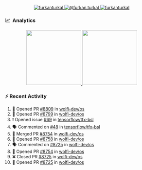 <p align="center">
  <a href="https://linkedin.com/in/furkanturkal" target="blank">
    <img src="https://img.shields.io/badge/linkedin-%230077B5.svg?&style=for-the-badge&logo=linkedin&logoColor=white" alt="furkanturkal" />
  </a>
  <a href="https://medium.com/@furkan.turkal" target="blank">
    <img src="https://img.shields.io/badge/medium-%2312100E.svg?&style=for-the-badge&logo=medium&logoColor=white" alt="@furkan.turkal" />
  </a>
  <a href="https://twitter.com/furkanturkaI" target="blank">
    <img src="https://img.shields.io/badge/Twitter-1DA1F2?style=for-the-badge&logo=twitter&logoColor=white" alt="furkanturkaI" />
  </a>
</p>

### 📈 &nbsp;Analytics

<p align="center">
  <a href="https://coderstats.net/github/#Dentrax">
    <img height="180em" src="https://github-readme-stats-eight-theta.vercel.app/api?username=Dentrax&show_icons=true&theme=algolia&include_all_commits=true&count_private=true&line_height=26"/>
    <img height="180em" src="https://github-readme-stats-eight-theta.vercel.app/api/top-langs/?username=Dentrax&layout=compact&langs_count=8&theme=algolia&line_height=26"/>
  </a>
</p>

### :zap: Recent Activity

<!--START_SECTION:activity-->
1. 💪 Opened PR [#8809](https://github.com/wolfi-dev/os/pull/8809) in [wolfi-dev/os](https://github.com/wolfi-dev/os)
2. 💪 Opened PR [#8799](https://github.com/wolfi-dev/os/pull/8799) in [wolfi-dev/os](https://github.com/wolfi-dev/os)
3. ❗ Opened issue [#69](https://github.com/tensorflow/tfx-bsl/issues/69) in [tensorflow/tfx-bsl](https://github.com/tensorflow/tfx-bsl)
4. 🗣 Commented on [#48](https://github.com/tensorflow/tfx-bsl/issues/48#issuecomment-1817086086) in [tensorflow/tfx-bsl](https://github.com/tensorflow/tfx-bsl)
5. 🎉 Merged PR [#8754](https://github.com/wolfi-dev/os/pull/8754) in [wolfi-dev/os](https://github.com/wolfi-dev/os)
6. 💪 Opened PR [#8758](https://github.com/wolfi-dev/os/pull/8758) in [wolfi-dev/os](https://github.com/wolfi-dev/os)
7. 🗣 Commented on [#8725](https://github.com/wolfi-dev/os/pull/8725#issuecomment-1815846888) in [wolfi-dev/os](https://github.com/wolfi-dev/os)
8. 💪 Opened PR [#8754](https://github.com/wolfi-dev/os/pull/8754) in [wolfi-dev/os](https://github.com/wolfi-dev/os)
9. ❌ Closed PR [#8725](https://github.com/wolfi-dev/os/pull/8725) in [wolfi-dev/os](https://github.com/wolfi-dev/os)
10. 💪 Opened PR [#8725](https://github.com/wolfi-dev/os/pull/8725) in [wolfi-dev/os](https://github.com/wolfi-dev/os)
<!--END_SECTION:activity-->
